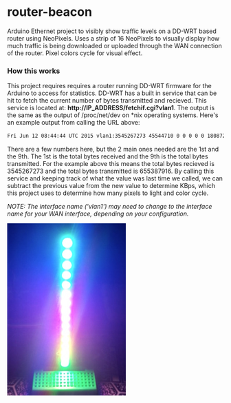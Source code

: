 # router-beacon
Arduino Ethernet project to visibly show traffic levels on a DD-WRT based router using NeoPixels. Uses a strip of 16 NeoPixels to visually display how much traffic is being downloaded or uploaded through the WAN connection of the router. Pixel colors cycle for visual effect.

### How this works
This project requires requires a router running DD-WRT firmware for the Arduino to access for statistics. DD-WRT has a built in service that can be hit to fetch the current number of bytes transmitted and recieved. This service is located at: **http://IP_ADDRESS/fetchif.cgi?vlan1**. The output is the same as the output of /proc/net/dev on *nix operating systems. Here's an example output from calling the URL above:
```bash
Fri Jun 12 08:44:44 UTC 2015 vlan1:3545267273 45544710 0 0 0 0 0 1808728 655387916 36539186 0 0 0 0 0 0
```

There are a few numbers here, but the 2 main ones needed are the 1st and the 9th. The 1st is the total bytes received and the 9th is the total bytes transmitted. For the example above this means the total bytes recieved is 3545267273 and the total bytes transmitted is 655387916. By calling this service and keeping track of what the value was last time we called, we can subtract the previous value from the new value to determine KBps, which this project uses to determine how many pixels to light and color cycle.

*NOTE: The interface name ('vlan1') may need to change to the interface name for your WAN interface, depending on your configuration.*

![](img/beacon.jpg)
